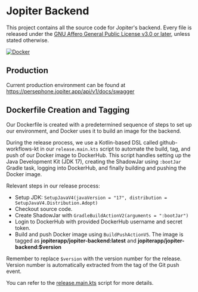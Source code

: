 # Jopiter Backend

This project contains all the source code for Jopiter's backend. Every file is released under the [GNU Affero General Public License v3.0 or later](LICENSE), unless stated otherwise.

[![Docker](https://img.shields.io/docker/v/jopiterapp/jopiter-backend)](https://hub.docker.com/r/jopiterapp/jopiter-backend)

## Production
Current production environment can be found at https://persephone.jopiter.app/api/v1/docs/swagger

## Dockerfile Creation and Tagging

Our Dockerfile is created with a predetermined sequence of steps to set up our environment, and Docker uses it to build an image for the backend.

During the release process, we use a Kotlin-based DSL called github-workflows-kt in our `release.main.kts` script to automate the build, tag, and push of our Docker image to DockerHub. This script handles setting up the Java Development Kit (JDK 17), creating the ShadowJar using `:bootJar` Gradle task, logging into DockerHub, and finally building and pushing the Docker image.

Relevant steps in our release process:

- Setup JDK: `SetupJavaV4(javaVersion = "17", distribution = SetupJavaV4.Distribution.Adopt)`
- Checkout source code.
- Create ShadowJar with `GradleBuildActionV2(arguments = ":bootJar")`
- Login to DockerHub with provided DockerHub username and secret token.
- Build and push Docker image using `BuildPushActionV5`. The image is tagged as **jopiterapp/jopiter-backend:latest** and **jopiterapp/jopiter-backend:$version**

Remember to replace `$version` with the version number for the release. Version number is automatically extracted from the tag of the Git push event.

You can refer to the [release.main.kts](.github/workflows/release.main.kts) script for more details.